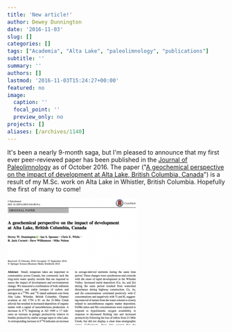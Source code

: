 ```yaml
---
title: 'New article!'
author: Dewey Dunnington
date: '2016-11-03'
slug: []
categories: []
tags: ["Academia", "Alta Lake", "paleolimnology", "publications"]
subtitle: ''
summary: ''
authors: []
lastmod: '2016-11-03T15:24:27+00:00'
featured: no
image:
  caption: ''
  focal_point: ''
  preview_only: no
projects: []
aliases: [/archives/1140]
---
```


It's been a nearly 9-month saga, but I'm pleased to announce that my first ever peer-reviewed paper has been published in the <a href="http://link.springer.com/journal/10933">Journal of Paleolimnology</a> as of October 2016. The paper ("<a href="http://link.springer.com/article/10.1007/s10933-016-9919-x">A geochemical perspective on the impact of development at Alta Lake, British Columbia, Canada</a>") is a result of my M.Sc. work on Alta Lake in Whistler, British Columbia. Hopefully the first of many to come!

<a href="http://link.springer.com/article/10.1007/s10933-016-9919-x"><img src="Screen-Shot-2016-11-03-at-2.22.36-PM-300x291.png" alt="screen-shot-2016-11-03-at-2-22-36-pm" width="300" height="291" class="alignleft size-medium wp-image-1141" /></a>